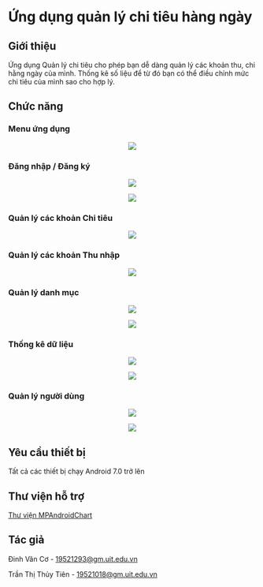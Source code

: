 # Ứng dụng quản lý chi tiêu hàng ngày

## Giới thiệu

Ứng dụng Quản lý chi tiêu cho phép bạn dễ dàng quản lý các khoản thu, chi hằng ngày của mình. 
Thống kê số liệu để từ đó bạn có thể điều chỉnh mức chi tiêu của mình sao cho hợp lý.

## Chức năng

### Menu ứng dụng

<p align="center">
    <img src="https://github.com/dinhco01/QuanLyChiTieu/blob/main/Screen/menu_app.png">
</p>

### Đăng nhập / Đăng ký

<p align="center">
    <img src="https://github.com/dinhco01/QuanLyChiTieu/blob/main/Screen/login_register.png">
</p>

<p align="center">
    <img src="https://github.com/dinhco01/QuanLyChiTieu/blob/main/Screen/login_register.png">
</p>

### Quản lý các khoản Chi tiêu

<p align="center">
    <img src="https://github.com/dinhco01/QuanLyChiTieu/blob/main/Screen/expense.png">
</p>

### Quản lý các khoản Thu nhập

<p align="center">
    <img src="https://github.com/dinhco01/QuanLyChiTieu/blob/main/Screen/income.png">
</p>

### Quản lý danh mục

<p align="center">
<img src="https://drive.google.com/uc?id=15c69F4xGzHlMdnvRot7-gIA2RL41QTrT">
  </p>

<p align="center">
<img src="https://drive.google.com/uc?id=11hSV3sk2OqJTSKIt4ljLj-v_EAqXFKzs">
  </p>

### Thống kê dữ liệu

<p align="center">
    <img src="https://github.com/dinhco01/QuanLyChiTieu/blob/main/Screen/data_chart_1.png">
</p>

<p align="center">
    <img src="https://github.com/dinhco01/QuanLyChiTieu/blob/main/Screen/data_chart_2.png">
</p>

### Quản lý người dùng

<p align="center">
    <img src="https://github.com/dinhco01/QuanLyChiTieu/blob/main/Screen/user_manage_1.png">
</p>

<p align="center">
<img src="https://github.com/dinhco01/QuanLyChiTieu/blob/main/Screen/user_manage_2.png">
  </p>

## Yêu cầu thiết bị

Tất cả các thiết bị chạy Android 7.0 trở lên

## Thư viện hỗ trợ

[Thư viện MPAndroidChart](https://github.com/PhilJay/MPAndroidChart)

## Tác giả

Đinh Văn Cơ - 19521293@gm.uit.edu.vn

Trần Thị Thủy Tiên - 19521018@gm.uit.edu.vn
